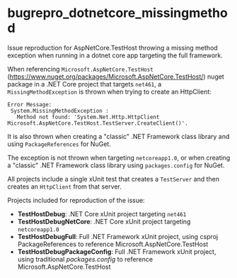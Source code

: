 # bugrepro_dotnetcore_missingmethod
Issue reproduction for AspNetCore.TestHost throwing a missing method exception when running in a dotnet core app targeting the full framework.

When referencing `Microsoft.AspNetCore.TestHost` (https://www.nuget.org/packages/Microsoft.AspNetCore.TestHost/) nuget package in a .NET Core project that targets `net461`, a `MissingMethodException` 
is thrown when trying to create an HttpClient:

```
Error Message:
 System.MissingMethodException : 
   Method not found: 'System.Net.Http.HttpClient Microsoft.AspNetCore.TestHost.TestServer.CreateClient()'.
```

It is also thrown when creating a "classic" .NET Framework class library and using `PackageReferences` for NuGet.

The exception is not thrown when targeting `netcoreapp1.0`, or when creating a "classic" .NET Framework class library using `packages.config` for NuGet.

All projects include a single xUnit test that creates a `TestServer` and then creates an `HttpClient` from that server.

Projects included for reproduction of the issue:
* **TestHostDebug**: .NET Core xUnit project targeting `net461`
* **TestHostDebugNetCore**: .NET Core xUnit project targeting `netcoreapp1.0`
* **TestHostDebugFull**: Full .NET Framework xUnit project, using csproj PackageReferences to reference Microsoft.AspNetCore.TestHost
* **TestHostDebugPackageConfig**: Full .NET Framework xUnit project, using traditional *packages.config* to reference Microsoft.AspNetCore.TestHost
